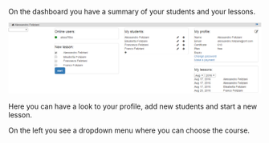 On the dashboard you have a summary of your students and your lessons.

![GitHub Logo](/images/dash.png)

Here you can have a look to your profile, add new students and start a new lesson.

On the left you see a dropdown menu where you can choose the course.